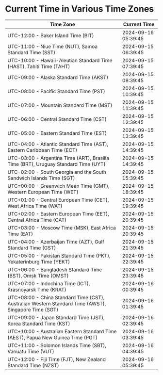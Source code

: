 # Current Time in Various Time Zones

| Time Zone | Current Time |
|-----------|--------------|
| UTC-12:00 - Baker Island Time (BIT) | 2024-09-16 05:39:45 |
| UTC-11:00 - Niue Time (NUT), Samoa Standard Time (SST) | 2024-09-15 06:39:45 |
| UTC-10:00 - Hawaii-Aleutian Standard Time (HAST), Tahiti Time (TAHT) | 2024-09-15 07:39:45 |
| UTC-09:00 - Alaska Standard Time (AKST) | 2024-09-15 09:39:45 |
| UTC-08:00 - Pacific Standard Time (PST) | 2024-09-15 10:39:45 |
| UTC-07:00 - Mountain Standard Time (MST) | 2024-09-15 11:39:45 |
| UTC-06:00 - Central Standard Time (CST) | 2024-09-15 12:39:45 |
| UTC-05:00 - Eastern Standard Time (EST) | 2024-09-15 13:39:45 |
| UTC-04:00 - Atlantic Standard Time (AST), Eastern Caribbean Time (ECT) | 2024-09-15 14:39:45 |
| UTC-03:00 - Argentina Time (ART), Brasília Time (BRT), Uruguay Standard Time (UYT) | 2024-09-15 14:39:45 |
| UTC-02:00 - South Georgia and the South Sandwich Islands Time (SGT) | 2024-09-15 15:39:45 |
| UTC±00:00 - Greenwich Mean Time (GMT), Western European Time (WET) | 2024-09-15 18:39:45 |
| UTC+01:00 - Central European Time (CET), West Africa Time (WAT) | 2024-09-15 19:39:45 |
| UTC+02:00 - Eastern European Time (EET), Central Africa Time (CAT) | 2024-09-15 20:39:45 |
| UTC+03:00 - Moscow Time (MSK), East Africa Time (EAT) | 2024-09-15 20:39:45 |
| UTC+04:00 - Azerbaijan Time (AZT), Gulf Standard Time (GST) | 2024-09-15 21:39:45 |
| UTC+05:00 - Pakistan Standard Time (PKT), Yekaterinburg Time (YEKT) | 2024-09-15 22:39:45 |
| UTC+06:00 - Bangladesh Standard Time (BST), Omsk Time (OMST) | 2024-09-15 23:39:45 |
| UTC+07:00 - Indochina Time (ICT), Krasnoyarsk Time (KRAT) | 2024-09-16 00:39:45 |
| UTC+08:00 - China Standard Time (CST), Australian Western Standard Time (AWST), Singapore Time (SGT) | 2024-09-16 01:39:45 |
| UTC+09:00 - Japan Standard Time (JST), Korea Standard Time (KST) | 2024-09-16 02:39:45 |
| UTC+10:00 - Australian Eastern Standard Time (AEST), Papua New Guinea Time (PGT) | 2024-09-16 03:39:45 |
| UTC+11:00 - Solomon Islands Time (SBT), Vanuatu Time (VUT) | 2024-09-16 04:39:45 |
| UTC+12:00 - Fiji Time (FJT), New Zealand Standard Time (NZST) | 2024-09-16 05:39:45 |
